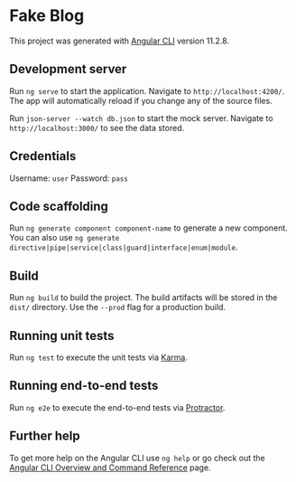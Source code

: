 # Fake Blog

This project was generated with [Angular CLI](https://github.com/angular/angular-cli) version 11.2.8.

## Development server

Run `ng serve` to start the application. Navigate to `http://localhost:4200/`. The app will automatically reload if you change any of the source files.

Run `json-server --watch db.json` to start the mock server. Navigate to `http://localhost:3000/` to see the data stored.

## Credentials

Username: `user`
Password: `pass`


## Code scaffolding

Run `ng generate component component-name` to generate a new component. You can also use `ng generate directive|pipe|service|class|guard|interface|enum|module`.

## Build

Run `ng build` to build the project. The build artifacts will be stored in the `dist/` directory. Use the `--prod` flag for a production build.

## Running unit tests

Run `ng test` to execute the unit tests via [Karma](https://karma-runner.github.io).

## Running end-to-end tests

Run `ng e2e` to execute the end-to-end tests via [Protractor](http://www.protractortest.org/).

## Further help

To get more help on the Angular CLI use `ng help` or go check out the [Angular CLI Overview and Command Reference](https://angular.io/cli) page.
